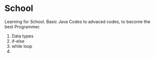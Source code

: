 # School
Learning for School. Basic Java Codes to advaced codes, to become the best Programmer. 

1. Data types
2. if-else
3. while loop
4. 

